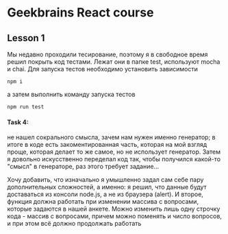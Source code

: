# Geekbrains React course

## Lesson 1

Мы недавно проходили тесирование, поэтому я в свободное время решил покрыть код тестами. Лежат они в папке test, используют mocha и chai. Для запуска тестов необходимо установить зависимости

```
npm i
```

а затем выполнить команду запуска тестов

```
npm run test
```


#### Task 4: 
не нашел сокрального смысла, зачем нам нужен именно генератор; в итоге в коде есть закоментированная часть, которая на мой взгляд проще, которая делает то же самое, но не использует генератор. Затем я довольно искусственно переделал код так, чтобы получился какой-то "смысл" в генераторе, раз этого требует задание...

Хочу добавить, что изначально я умышленно задал сам себе пару дополнительных сложностей, а именно: я решил, что данные будут доставаться из консоли node.js, а не из браузера (alert). И второе, функция должна работать при изменении массива с вопросами, которые задаются в нашей анкете. Можно изменить лишь одну строчку кода - массив с вопросами, причем можно поменять и число вопросов, и при этом всё должно продолжать работать
